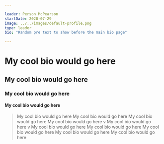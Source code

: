 ```yaml
---

leader: Person McPearson
startDate: 2020-07-29
image: ../../images/default-profile.png
type: leader
bio: "Random pre text to show before the main bio page"

---
```


# My cool bio would go here
## My cool bio would go here
### My cool bio would go here
#### My cool bio would go here
> My cool bio would go here
> My cool bio would go here
My cool bio would go here
My cool bio would go here
v
My cool bio would go here
v
My cool bio would go here
My cool bio would go here
My cool bio would go here
My cool bio would go here
My cool bio would go here